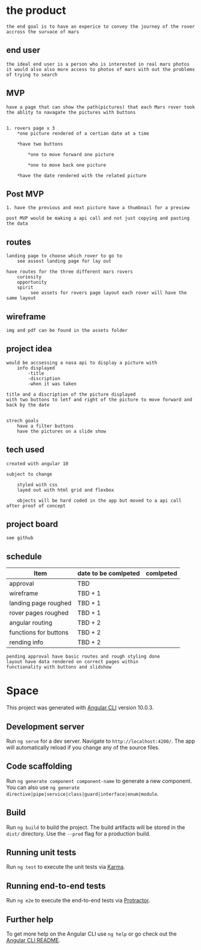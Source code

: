 # the product

    the end goal is to have an experice to convey the journey of the rover accross the survace of mars

## end user

    the ideal end user is a person who is interested in real mars photos
    it would also also more access to photos of mars with out the problems of trying to search

## MVP

    have a page that can show the path(pictures) that each Mars rover took
    the ablity to navagate the pictures with buttons


    1. rovers page x 3
        *one picture rendered of a certian date at a time

        *have two buttons

            *one to move forward one picture

            *one to move back one picture

        *have the date rendered with the related picture

## Post MVP

    1. have the previous and next picture have a thumbnail for a preview

    post MVP would be making a api call and not just copying and pasting the data

## routes

    landing page to choose which rover to go to
        see assest landing page for lay out

    have routes for the three different mars rovers
        curiosity
        opportunity
        spirit
             see assets for rovers page layout each rover will have the same layout

## wireframe

    img and pdf can be found in the assets folder

## project idea

    would be accsessing a nasa api to display a picture with
        info displayed
            -title
            -discription
            -when it was taken

    title and a discription of the picture displayed
    with two buttons to letf and right of the picture to move forward and back by the date


    strech goals
        have a filter buttons
        have the pictures on a slide show

## tech used

    created with angular 10

    subject to change

        styled with css
        layed out with html grid and flexbox

        objects will be hard coded in the app but moved to a api call after proof of concept

## project board

    see github

## schedule

| Item                  | date to be comlpeted | comlpeted |
| --------------------- | -------------------- | --------- |
| approval              | TBD                  |
| wireframe             | TBD + 1              |
| landing page roughed  | TBD + 1              |
| rover pages roughed   | TBD + 1              |
| angular routing       | TBD + 2              |
| functions for buttons | TBD + 2              |
| rending info          | TBD + 2              |

    pending approval have basic routes and rough styling done
    layout have data rendered on correct pages within
    functionality with buttons and slidshow

# Space

This project was generated with [Angular CLI](https://github.com/angular/angular-cli) version 10.0.3.

## Development server

Run `ng serve` for a dev server. Navigate to `http://localhost:4200/`. The app will automatically reload if you change any of the source files.

## Code scaffolding

Run `ng generate component component-name` to generate a new component. You can also use `ng generate directive|pipe|service|class|guard|interface|enum|module`.

## Build

Run `ng build` to build the project. The build artifacts will be stored in the `dist/` directory. Use the `--prod` flag for a production build.

## Running unit tests

Run `ng test` to execute the unit tests via [Karma](https://karma-runner.github.io).

## Running end-to-end tests

Run `ng e2e` to execute the end-to-end tests via [Protractor](http://www.protractortest.org/).

## Further help

To get more help on the Angular CLI use `ng help` or go check out the [Angular CLI README](https://github.com/angular/angular-cli/blob/master/README.md).
